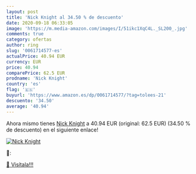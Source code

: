 ```yaml
---
layout: post
title: 'Nick Knight al 34.50 % de descuento'
date: 2020-09-18 06:33:05
image: 'https://m.media-amazon.com/images/I/51ikc1XqC4L._SL200_.jpg'
comments: true
category: ofertas
author: ring
slug: '0061714577-es'
actualPrice: 40.94 EUR
currency: EUR
price: 40.94
comparePrice: 62.5 EUR
prodname: 'Nick Knight'
country: 'es'
flag: '🇪🇸'
buyurl: 'https://www.amazon.es/dp/0061714577/?tag=tolees-21'
descuento: '34.50'
average: '40.94'
---
```


Ahora mismo tienes [Nick Knight](https://www.amazon.es/dp/0061714577/?tag=tolees-21) a 40.94 EUR (original: 62.5 EUR) (34.50 %  de descuento) en el siguiente enlace!

[![Nick Knight](https://m.media-amazon.com/images/I/51ikc1XqC4L._SL200_.jpg)](https://www.amazon.es/dp/0061714577/?tag=tolees-21)

🔎:


[🛒 Visítala!!!](https://www.amazon.es/dp/0061714577/?tag=tolees-21)
